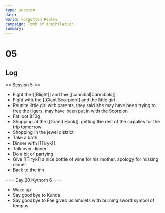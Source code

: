 ```yaml
---
type: session
date:
world: Forgotten Realms
campaign: Tomb of Annihilation
summary:
---
```


# 05

## Log
== Session 5 ==
* Fight the [[Blight]] and the [[cannibal|Cannibals]]
* Fight with the [[Giant Scorpion]] and the little girl
* Reunite little girl with parents.  they said she may have been trying to free the tigers. may have been put in with the Scorpion
* Fat loot 810g
* Shopping at the [[Grand Sook]], getting the rest of the supplies for the trip tomorrow
* Shopping in the jewel district 
* Take a bath 
* Dinner with [[Tiryk]]
* Talk over dinner 
* Do a bit of partying 
* Give [[Tiryk]] a nice bottle of wine for his mother. apology for missing dinner
* Back to the inn 

=== Day 20 Kythorn 6 ===
* Wake up 
* Say goodbye to Kunda 
* Say goodbye to Fae gives us amulets with burning sword symbol of tempus
